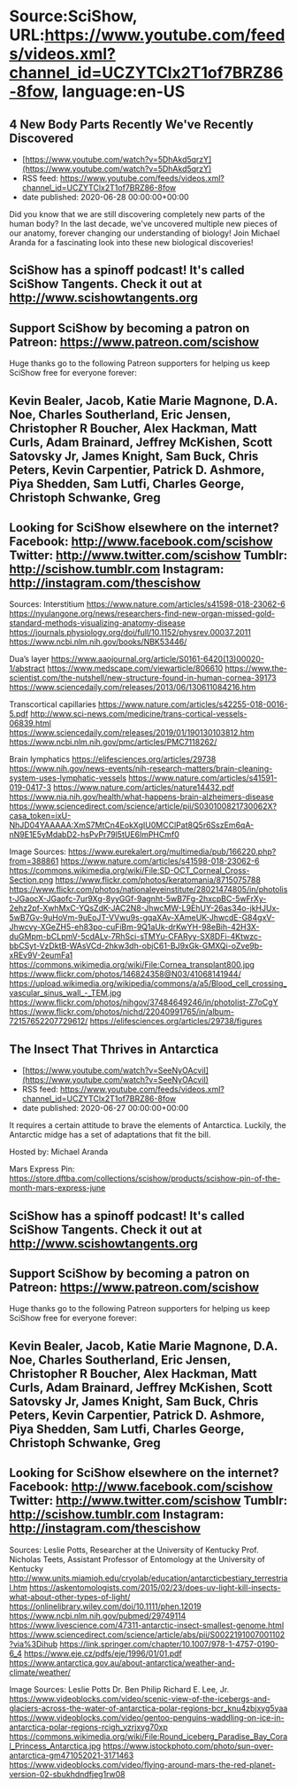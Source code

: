 # Source:SciShow, URL:https://www.youtube.com/feeds/videos.xml?channel_id=UCZYTClx2T1of7BRZ86-8fow, language:en-US

## 4 New Body Parts Recently We've Recently Discovered
 - [https://www.youtube.com/watch?v=5DhAkd5qrzY](https://www.youtube.com/watch?v=5DhAkd5qrzY)
 - RSS feed: https://www.youtube.com/feeds/videos.xml?channel_id=UCZYTClx2T1of7BRZ86-8fow
 - date published: 2020-06-28 00:00:00+00:00

Did you know that we are still discovering completely new parts of the human body? In the last decade, we've uncovered multiple new pieces of our anatomy, forever changing our understanding of biology! Join Michael Aranda for a fascinating look into these new biological discoveries!

SciShow has a spinoff podcast! It's called SciShow Tangents. Check it out at http://www.scishowtangents.org
----------
Support SciShow by becoming a patron on Patreon: https://www.patreon.com/scishow
----------
Huge thanks go to the following Patreon supporters for helping us keep SciShow free for everyone forever:

Kevin Bealer, Jacob, Katie Marie Magnone, D.A. Noe, Charles Southerland, Eric Jensen, Christopher R Boucher, Alex Hackman, Matt Curls, Adam Brainard, Jeffrey McKishen, Scott Satovsky Jr, James Knight, Sam Buck, Chris Peters, Kevin Carpentier, Patrick D. Ashmore, Piya Shedden, Sam Lutfi, Charles George, Christoph Schwanke, Greg
----------
Looking for SciShow elsewhere on the internet?
Facebook: http://www.facebook.com/scishow
Twitter: http://www.twitter.com/scishow
Tumblr: http://scishow.tumblr.com
Instagram: http://instagram.com/thescishow
----------
Sources:
Interstitium
https://www.nature.com/articles/s41598-018-23062-6
https://nyulangone.org/news/researchers-find-new-organ-missed-gold-standard-methods-visualizing-anatomy-disease
https://journals.physiology.org/doi/full/10.1152/physrev.00037.2011
https://www.ncbi.nlm.nih.gov/books/NBK53446/

Dua’s layer
https://www.aaojournal.org/article/S0161-6420(13)00020-1/abstract
https://www.medscape.com/viewarticle/806610
https://www.the-scientist.com/the-nutshell/new-structure-found-in-human-cornea-39173
https://www.sciencedaily.com/releases/2013/06/130611084216.htm

Transcortical capillaries
https://www.nature.com/articles/s42255-018-0016-5.pdf
http://www.sci-news.com/medicine/trans-cortical-vessels-06839.html
https://www.sciencedaily.com/releases/2019/01/190130103812.htm
https://www.ncbi.nlm.nih.gov/pmc/articles/PMC7118262/

Brain lymphatics
https://elifesciences.org/articles/29738
https://www.nih.gov/news-events/nih-research-matters/brain-cleaning-system-uses-lymphatic-vessels
https://www.nature.com/articles/s41591-019-0417-3
https://www.nature.com/articles/nature14432.pdf
https://www.nia.nih.gov/health/what-happens-brain-alzheimers-disease
https://www.sciencedirect.com/science/article/pii/S030100821730062X?casa_token=ixU-NhJD04YAAAAA:XmS7MtCn4EokXgIU0MCClPat8Q5r6SszEm6qA-nN9E1E5yMdabD2-hsPvPr79l5tUE6lmPHCmf0

Image Sources:
https://www.eurekalert.org/multimedia/pub/166220.php?from=388861
https://www.nature.com/articles/s41598-018-23062-6
https://commons.wikimedia.org/wiki/File:SD-OCT_Corneal_Cross-Section.png
https://www.flickr.com/photos/keratomania/8715075788
https://www.flickr.com/photos/nationaleyeinstitute/28021474805/in/photolist-JGaocX-JGaofc-7ur9Xg-8yyGGf-9agnht-5wB7Fg-2hxcpBC-5wFrXy-2ehz2pf-XwhMxC-YQsZdK-JAC2N8-JhwcMW-L9EhUY-26as34o-jkHJUx-5wB7Gv-9uHoVm-9uEoJT-VVwu9s-gqaXAv-XAmeUK-JhwcdE-G84gxV-Jhwcvy-XGeZH5-eh83po-cuFiBm-9Q1aUk-drKwYH-98eBih-42H3X-duGMpm-bCLpmV-5cdALv-7RhSci-sTMYu-CFARyy-SX8DFi-4Ktwzc-bbCSyt-VzDktB-WAsVCd-2hkw3dh-objC61-BJ9xGk-GMXQi-oZve9b-xREv9V-2eumFa1
https://commons.wikimedia.org/wiki/File:Cornea_transplant800.jpg
https://www.flickr.com/photos/146824358@N03/41068141944/
https://upload.wikimedia.org/wikipedia/commons/a/a5/Blood_cell_crossing_vascular_sinus_wall_-_TEM.jpg
https://www.flickr.com/photos/nihgov/37484649246/in/photolist-Z7oCgY
https://www.flickr.com/photos/nichd/22040991765/in/album-72157652207729612/
https://elifesciences.org/articles/29738/figures

## The Insect That Thrives in Antarctica
 - [https://www.youtube.com/watch?v=SeeNyOAcviI](https://www.youtube.com/watch?v=SeeNyOAcviI)
 - RSS feed: https://www.youtube.com/feeds/videos.xml?channel_id=UCZYTClx2T1of7BRZ86-8fow
 - date published: 2020-06-27 00:00:00+00:00

It requires a certain attitude to brave the elements of Antarctica. Luckily, the Antarctic midge has a set of adaptations that fit the bill.

Hosted by: Michael Aranda

Mars Express Pin: https://store.dftba.com/collections/scishow/products/scishow-pin-of-the-month-mars-express-june

SciShow has a spinoff podcast! It's called SciShow Tangents. Check it out at http://www.scishowtangents.org
----------
Support SciShow by becoming a patron on Patreon: https://www.patreon.com/scishow
----------
Huge thanks go to the following Patreon supporters for helping us keep SciShow free for everyone forever:

Kevin Bealer, Jacob, Katie Marie Magnone, D.A. Noe, Charles Southerland, Eric Jensen, Christopher R Boucher, Alex Hackman, Matt Curls, Adam Brainard, Jeffrey McKishen, Scott Satovsky Jr, James Knight, Sam Buck, Chris Peters, Kevin Carpentier, Patrick D. Ashmore, Piya Shedden, Sam Lutfi, Charles George, Christoph Schwanke, Greg
----------
Looking for SciShow elsewhere on the internet?
Facebook: http://www.facebook.com/scishow
Twitter: http://www.twitter.com/scishow
Tumblr: http://scishow.tumblr.com
Instagram: http://instagram.com/thescishow
----------
Sources:
Leslie Potts, Researcher at the University of Kentucky
Prof. Nicholas Teets, Assistant Professor of Entomology at the University of Kentucky
http://www.units.miamioh.edu/cryolab/education/antarcticbestiary_terrestrial.htm
https://askentomologists.com/2015/02/23/does-uv-light-kill-insects-what-about-other-types-of-light/
https://onlinelibrary.wiley.com/doi/10.1111/phen.12019
https://www.ncbi.nlm.nih.gov/pubmed/29749114
https://www.livescience.com/47311-antarctic-insect-smallest-genome.html 
https://www.sciencedirect.com/science/article/abs/pii/S0022191007001102?via%3Dihub
https://link.springer.com/chapter/10.1007/978-1-4757-0190-6_4
https://www.eje.cz/pdfs/eje/1996/01/01.pdf 
https://www.antarctica.gov.au/about-antarctica/weather-and-climate/weather/ 

Image Sources:
Leslie Potts
Dr. Ben Philip
Richard E. Lee, Jr.
https://www.videoblocks.com/video/scenic-view-of-the-icebergs-and-glaciers-across-the-water-of-antarctica-polar-regions-bcr_knu4zbjxyg5yaa
https://www.videoblocks.com/video/gentoo-penguins-waddling-on-ice-in-antarctica-polar-regions-rcigh_vzrjxyg70xp
https://commons.wikimedia.org/wiki/File:Round_iceberg_Paradise_Bay_Coral_Princess_Antarctica.jpg
https://www.istockphoto.com/photo/sun-over-antarctica-gm471052021-3171463
https://www.videoblocks.com/video/flying-around-mars-the-red-planet-version-02-sbukhdndfjeg1rw08

